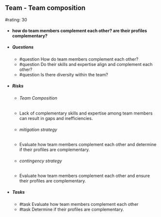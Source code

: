 ## Team - Team composition
#rating: 30
- #### how do team members complement each other? are their profiles complementary?
- ##### Questions
  - #question How do team members complement each other?
  - #question Do their skills and expertise align and complement each other?
  - #question Is there diversity within the team?
- ##### Risks

  - ###### Team Composition
  - Lack of complementary skills and expertise among team members can result in gaps and inefficiencies.
  - ###### mitigation strategy
  - Evaluate how team members complement each other and determine if their profiles are complementary.
  - ###### contingency strategy
  - Evaluate how team members complement each other and ensure their profiles are complementary.
- ##### Tasks
  - #task Evaluate how team members complement each other
  - #task  Determine if their profiles are complementary.


